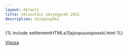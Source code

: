 ```yaml
---
layout: default
title: Választási névjegyzék 2022
description: Sajópüspöki
---
```


{% include settlementHTMLs/Sajoopuuxspooxki.html %}

[Vissza](../)